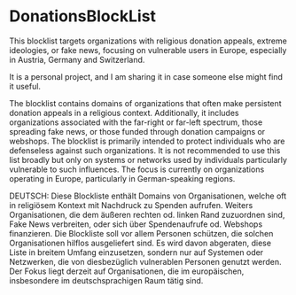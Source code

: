 # DonationsBlockList
This blocklist targets organizations with religious donation appeals, extreme ideologies, or fake news, focusing on vulnerable users in Europe, especially in Austria, Germany and Switzerland.

It is a personal project, and I am sharing it in case someone else might find it useful.

The blocklist contains domains of organizations that often make persistent donation appeals in a religious context.
Additionally, it includes organizations associated with the far-right or far-left spectrum, those spreading fake news, or those funded through donation campaigns or webshops.
The blocklist is primarily intended to protect individuals who are defenseless against such organizations.
It is not recommended to use this list broadly but only on systems or networks used by individuals particularly vulnerable to such influences.
The focus is currently on organizations operating in Europe, particularly in German-speaking regions.

DEUTSCH: Diese Blockliste enthält Domains von Organisationen, welche oft in religiösem Kontext mit Nachdruck zu Spenden aufrufen.
Weiters Organisationen, die dem äußeren rechten od. linken Rand zuzuordnen sind, Fake News verbreiten, oder sich über Spendenaufrufe od. Webshops finanzieren.
Die Blockliste soll vor allem Personen schützen, die solchen Organisationen hilflos ausgeliefert sind.
Es wird davon abgeraten, diese Liste in breitem Umfang einzusetzen, sondern nur auf Systemen oder Netzwerken, die von diesbezüglich vulnerablen Personen genutzt werden.
Der Fokus liegt derzeit auf Organisationen, die im europäischen, insbesondere im deutschsprachigen Raum tätig sind.
